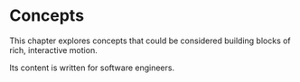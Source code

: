 # Concepts

This chapter explores concepts that could be considered building blocks of rich, interactive motion.

Its content is written for software engineers.

<!--

LGTM:
- featherless

-->
